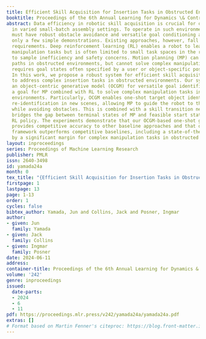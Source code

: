 ```yaml
---
title: Efficient Skill Acquisition for Insertion Tasks in Obstructed Environments
booktitle: Proceedings of the 6th Annual Learning for Dynamics \& Control Conference
abstract: Data efficiency in robotic skill acquisition is crucial for operating robots
  in varied small-batch assembly settings. To operate in such environments, robots
  must have robust obstacle avoidance and versatile goal conditioning acquired from
  only a few simple demonstrations. Existing approaches, however, fall short of these
  requirements. Deep reinforcement learning (RL) enables a robot to learn complex
  manipulation tasks but is often limited to small task spaces in the real world due
  to sample inefficiency and safety concerns. Motion planning (MP) can generate collision-free
  paths in obstructed environments, but cannot solve complex manipulation tasks and
  requires goal states often specified by a user or object-specific pose estimator.
  In this work, we propose a robust system for efficient skill acquisition designed
  to address complex insertion tasks in obstructed environments. Our system leverages
  an object-centric generative model (OCGM) for versatile goal identification to specify
  a goal for MP combined with RL to solve complex manipulation tasks in obstructed
  environments. Particularly, OCGM enables one-shot target object identification and
  re-identification in new scenes, allowing MP to guide the robot to the target object
  while avoiding obstacles. This is combined with a skill transition network, which
  bridges the gap between terminal states of MP and feasible start states of a sample-efficient
  RL policy. The experiments demonstrate that our OCGM-based one-shot goal identification
  provides competitive accuracy to other baseline approaches and that our modular
  framework outperforms competitive baselines, including a state-of-the-art RL algorithm,
  by a significant margin for complex manipulation tasks in obstructed environments.
layout: inproceedings
series: Proceedings of Machine Learning Research
publisher: PMLR
issn: 2640-3498
id: yamada24a
month: 0
tex_title: "{Efficient Skill Acquisition for Insertion Tasks in Obstructed Environments}"
firstpage: 1
lastpage: 13
page: 1-13
order: 1
cycles: false
bibtex_author: Yamada, Jun and Collins, Jack and Posner, Ingmar
author:
- given: Jun
  family: Yamada
- given: Jack
  family: Collins
- given: Ingmar
  family: Posner
date: 2024-06-11
address:
container-title: Proceedings of the 6th Annual Learning for Dynamics & Control Conference
volume: '242'
genre: inproceedings
issued:
  date-parts:
  - 2024
  - 6
  - 11
pdf: https://proceedings.mlr.press/v242/yamada24a/yamada24a.pdf
extras: []
# Format based on Martin Fenner's citeproc: https://blog.front-matter.io/posts/citeproc-yaml-for-bibliographies/
---
```

